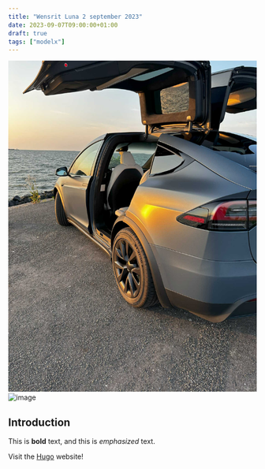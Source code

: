 ```yaml
---
title: "Wensrit Luna 2 september 2023"
date: 2023-09-07T09:00:00+01:00
draft: true
tags: ["modelx"]
---
```



![image](images/luna-aalten-02.jpg)
![image](images/luna-aalten-01.jpg)

## Introduction

This is **bold** text, and this is *emphasized* text.

Visit the [Hugo](https://gohugo.io) website!